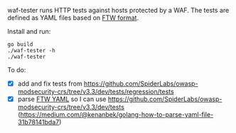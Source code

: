 waf-tester runs HTTP tests against hosts protected by a WAF. The tests are defined as YAML files based on [FTW format](https://github.com/CRS-support/ftw/blob/master/docs/YAMLFormat.md).

Install and run:

```
go build
./waf-tester -h
./waf-tester
```

To do:

* [x] add and fix tests from https://github.com/SpiderLabs/owasp-modsecurity-crs/tree/v3.3/dev/tests/regression/tests
* [x] parse [FTW YAML](https://github.com/CRS-support/ftw/blob/master/docs/YAMLFormat.md) so I can use https://github.com/SpiderLabs/owasp-modsecurity-crs/tree/v3.3/dev/tests (https://medium.com/@kenanbek/golang-how-to-parse-yaml-file-31b78141bda7)
